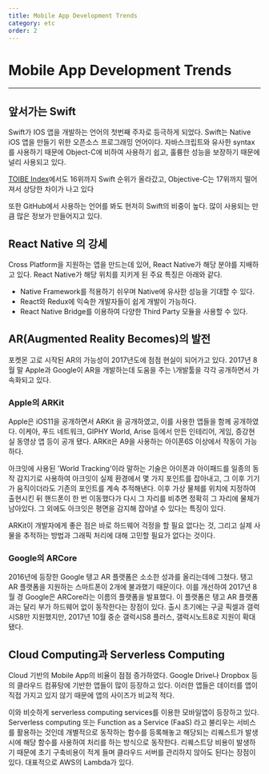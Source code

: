 ```yaml
---
title: Mobile App Development Trends
category: etc
order: 2
---
```


# Mobile App Development Trends

-----------
## 앞서가는 Swift

Swift가 IOS 앱을 개발하는 언어의 첫번째 주자로 등극하게 되었다. Swift는 Native iOS 앱을 만들기 위한 오픈소스 프로그래밍 언어이다. 자바스크립트와 유사한 syntax를 사용하기 때문에 Object-C에 비하여 사용하기 쉽고, 훌륭한 성능을 보장하기 때문에 널리 사용되고 있다.

[TOIBE Index](https://www.tiobe.com/tiobe-index/)에서도 16위까지 Swift 순위가 올라갔고, Objective-C는 17위까지 떨어져서 상당한 차이가 나고 있다

또한 GitHub에서 사용하는 언어를 봐도 현저히 Swift의 비중이 높다. 많이 사용되는 만큼 많은 정보가 만들어지고 있다.

## React Native 의 강세

Cross Platform을 지원하는 앱을 만드는데 있어, React Native가 해당 분야를 지배하고 있다. React Native가 해당 위치를 지키게 된 주요 특징은 아래와 같다.

- Native Framework를 적용하기 쉬우며 Native에 유사한 성능을 기대할 수 있다.
- React와 Redux에 익숙한 개발자들이 쉽게 개발이 가능하다.
- React Native Bridge를 이용하여 다양한 Third Party 모듈을 사용할 수 있다.

## AR(Augmented Reality Becomes)의 발전

포켓몬 고로 시작된 AR의 가능성이 2017년도에 점점 현실이 되어가고 있다. 2017년 8월 말 Apple과 Google이 AR을 개발하는데 도움을 주는 \개발툴을 각각 공개하면서 가속화되고 있다.

### Apple의 ARKit

Apple은 iOS11을 공개하면서 ARKit 을 공개하였고, 이를 사용한 앱들을 함께 공개하였다. 이케아, 푸드 네트워크, GIPHY World, Arise 등에서 만든 인테리어, 게임, 증강현실 동영상 앱 등이 공개 됐다. ARKit은 A9을 사용하는 아이폰6S 이상에서 작동이 가능하다.

아크잇에 사용된 'World Tracking'이라 말하는 기술은 아이폰과 아이패드를 일종의 동작 감지기로 사용하여 아크잇이 실제 환경에서 몇 가지 포인트를 잡아내고, 그 이후 기기가 움직이더라도 기존의 포인트를 계속 추적해낸다. 이후 가상 물체를 위치에 지정하여 출현시킨 뒤 핸드폰이 한 번 이동했다가 다시 그 자리를 비추면 정확히 그 자리에 물체가 남아있다. 그 외에도 아크잇은 평면을 감지해 잡아낼 수 있다는 특징이 있다.

ARKit이 개발자에게 좋은 점은 바로 하드웨어 걱정을 할 필요 없다는 것, 그리고 실제 사물을 추적하는 방법과 그래픽 처리에 대해 고민할 필요가 없다는 것이다.

### Google의 ARCore

2016년에 등장한 Google 탱고 AR 플랫폼은 소소한 성과를 올리는데에 그쳤다. 탱고 AR 플랫폼을 지원하는 스마트폰이 2개에 불과했기 때문이다. 
이를 개선하여 2017년 8월 경 Google은 ARCore라는 이름의 플랫폼을 발표했다. 이 플랫폼은 탱고 AR 플랫폼과는 달리 부가 하드웨어 없이 동작한다는 장점이 있다. 출시 초기에는 구글 픽셀과 갤럭시S8만 지원했지만, 2017년 10월 중순 갤럭시S8 플러스, 갤럭시노트8로 지원이 확대됐다.

## Cloud Computing과 Serverless Computing

Cloud 기반의 Mobile App의 비율이 점점 증가하였다. Google Drive나 Dropbox 등의 클라우드 컴퓨탕에 기반한 앱들이 많이 등장하고 있다. 이러한 앱들은 데이터를 앱이 직접 가지고 있지 않기 때문에 앱의 사이즈가 비교적 적다.

이와 비슷하게 serverless computing services를 이용한 모바일앱이 등장하고 있다. Serverless computing 또는 Function as a Service (FaaS) 라고 불리우는 서비스를 활용하는 것인데 개별적으로 동작하는 함수를 등록해놓고 해당되는 리퀘스트가 발생 시에 해당 함수를 사용하여 처리를 하는 방식으로 동작한다. 리퀘스트당 비용이 발생하기 때문에 초기 구축비용이 적게 들며 클라우드 서버를 관리하지 않아도 된다는 장점이 있다. 대표적으로 AWS의 Lambda가 있다.